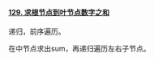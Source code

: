 #### [129. 求根节点到叶节点数字之和](https://leetcode.cn/problems/sum-root-to-leaf-numbers/)

递归，前序遍历。

在中节点求出sum，再递归遍历左右子节点。
